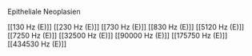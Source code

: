 Epitheliale Neoplasien

[[130 Hz (E)]]
[[230 Hz (E)]]
[[730 Hz (E)]]
[[830 Hz (E)]]
[[5120 Hz (E)]]
[[7250 Hz (E)]]
[[32500 Hz (E)]]
[[90000 Hz (E)]]
[[175750 Hz (E)]]
[[434530 Hz (E)]]